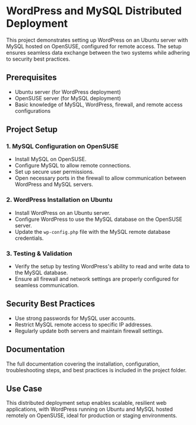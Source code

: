 # WordPress and MySQL Distributed Deployment

This project demonstrates setting up WordPress on an Ubuntu server with MySQL hosted on OpenSUSE, configured for remote access. The setup ensures seamless data exchange between the two systems while adhering to security best practices.

## Prerequisites

- Ubuntu server (for WordPress deployment)
- OpenSUSE server (for MySQL deployment)
- Basic knowledge of MySQL, WordPress, firewall, and remote access configurations

## Project Setup

### 1. MySQL Configuration on OpenSUSE

- Install MySQL on OpenSUSE.
- Configure MySQL to allow remote connections.
- Set up secure user permissions.
- Open necessary ports in the firewall to allow communication between WordPress and MySQL servers.

### 2. WordPress Installation on Ubuntu

- Install WordPress on an Ubuntu server.
- Configure WordPress to use the MySQL database on the OpenSUSE server.
- Update the `wp-config.php` file with the MySQL remote database credentials.

### 3. Testing & Validation

- Verify the setup by testing WordPress's ability to read and write data to the MySQL database.
- Ensure all firewall and network settings are properly configured for seamless communication.

## Security Best Practices

- Use strong passwords for MySQL user accounts.
- Restrict MySQL remote access to specific IP addresses.
- Regularly update both servers and maintain firewall settings.

## Documentation

The full documentation covering the installation, configuration, troubleshooting steps, and best practices is included in the project folder.

## Use Case

This distributed deployment setup enables scalable, resilient web applications, with WordPress running on Ubuntu and MySQL hosted remotely on OpenSUSE, ideal for production or staging environments.

